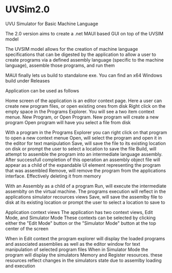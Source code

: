 # UVSim2.0
UVU Simulator for Basic Machine Language

The 2.0 version aims to create a .net MAUI based GUI on top of the UVSIM model

The UVSIM model allows for the creation of machine language specifications that can be digested by the application
to allow a user to create programs via a defined assembly language (specific to the machine language), assemble those
programs, and run them

MAUI finally lets us build to standalone exe. You can find an x64 Windows build under Releases


Application can be used as follows

Home screen of the application is an editor context page. Here a user can create new program files, or open existing ones from disk
  Right click on the empty space in the Programs Explorer. You will see a two item context menue. New Program, or Open Program.
  New program will create a new program
  Open program will have you select a file from disk
  
With a program in the Programs Explorer you can right click on that program to open a new context menue
  Open, will select the program and open it in the editor for text manipulation
  Save, will save the file to its existing location on disk or prompt the user to select a location to save the file
  Build, will attempt to assemble the program into an intermediate language assembly. After successfull completion of this operation an assembly object file will
  appear as a child of the expandable UI element representing the program that was assembled
  Remove, will remove the program from the applications interface. Effectively deleting it from memory
  
With an Assembly as a child of a program
  Run, will execute the intermediate assemblty on the virtual machine. The programs execution will reflect in the applications simulator recources views
  Save, will save the assemlby file to disk at its existing location or prompt the user to select a location to save to
  
Application context views
The application has two context views, Edit Mode, and Simulator Mode
These contexts can be selected by clicking either the "Edit Mode" button or the "Simulator Mode" button at the top center of the screen

When in Edit context the program explorer will display the loaded programs and associated assemblies as well as the editor window for text manipulation of selected program files
When in Simulator Mode the program will display the simulators Memory and Register resources. these resources reflect changes in the simulators state due to assemlby loading and execution
